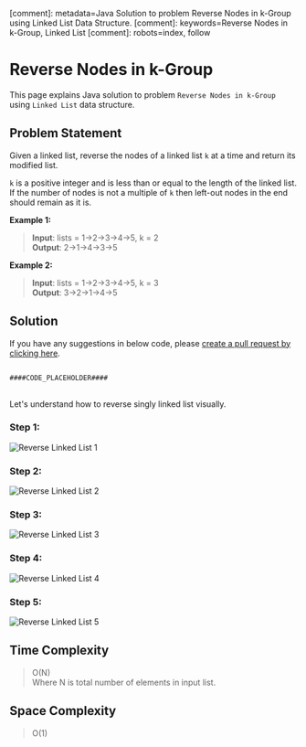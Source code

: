 [comment]: metadata=Java Solution to problem Reverse Nodes in k-Group using Linked List Data Structure.
[comment]: keywords=Reverse Nodes in k-Group, Linked List
[comment]: robots=index, follow


<h1>Reverse Nodes in k-Group</h1>
<p>
This page explains Java solution to problem <code class="inline">Reverse Nodes in k-Group</code> using <code class="inline">Linked List</code> data structure.
</p>


<h2 class="heading">Problem Statement</h2>
<p>
Given a linked list, reverse the nodes of a linked list <code class="inline">k</code> at a time and return its modified list.
</p>
<p>
<code class="inline">k</code> is a positive integer and is less than or equal to the length of the linked list. If the number of nodes is not a multiple of <code class="inline">k</code> then left-out nodes in the end should remain as it is.
</p>

<b>Example 1:</b>
<blockquote>
<p>
<b>Input</b>: lists = 1->2->3->4->5,  k = 2<br/>
<b>Output</b>: 2->1->4->3->5<br />
</p>
</blockquote>

<b>Example 2:</b>
<blockquote>
<p>
<b>Input</b>: lists = 1->2->3->4->5,  k = 3<br/>
<b>Output</b>: 3->2->1->4->5<br />
</p>
</blockquote>


<h2 class="heading">Solution</h2>
If you have any suggestions in below code, please <a href="####LINK_PLACEHOLDER####" target="_blank" rel="noopener noreferrer" class="absolute">create a pull request by clicking here</a>.
<pre>
<code class="language-java">
####CODE_PLACEHOLDER####
</code>
</pre>


<p class="heading">Let's understand how to reverse singly linked list visually.</p>

<h3 class="heading">Step 1:</h3>
<img src="####BASEURL####reverse-linked-list/reverse-1.jpg" alt="Reverse Linked List 1" /> 

<h3 class="heading">Step 2:</h3>
<img src="####BASEURL####reverse-linked-list/reverse-2.jpg" alt="Reverse Linked List 2" /> 

<h3 class="heading">Step 3:</h3>
<img src="####BASEURL####reverse-linked-list/reverse-3.jpg" alt="Reverse Linked List 3" /> 

<h3 class="heading">Step 4:</h3>
<img src="####BASEURL####reverse-linked-list/reverse-4.jpg" alt="Reverse Linked List 4" /> 

<h3 class="heading">Step 5:</h3>
<img src="####BASEURL####reverse-linked-list/reverse-5.jpg" alt="Reverse Linked List 5" /> 


<h2 class="heading">Time Complexity</h2>
<blockquote>
<p>
O(N) <br />
Where N is total number of elements in input list. 
</p>
</blockquote>


<h2 class="heading">Space Complexity</h2>
<blockquote>
<p>
O(1)
</p>
</blockquote>